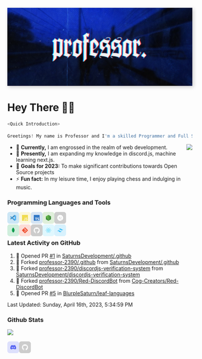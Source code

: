 <img src="./src/Banner-Ultrawide.jpg" style="box-shadow: 3px 3px 10px #00000035">

# Hey There 👋🏻

```js
<Quick Introduction>

Greetings! My name is Professor and I'm a skilled Programmer and Full Stack Developer.
```

<img align="right" src="https://lanyard-profile-readme.vercel.app/api/628269010362040321?bg=00000000" />

- 🔭 **Currently,** I am engrossed in the realm of web development.
- 🌱 **Presently,** I am expanding my knowledge in discord.js, machine learning next.js.
- 🥅 **Goals for 2023:** To make significant contributions towards Open Source projects
- ⚡ **Fun fact:** In my leisure time, I enjoy playing chess and indulging in music.

### Programming Languages and Tools

<a href="https://code.visualstudio.com/" target="_blank"><img class="icon" align="left" alt="Visual Studio Code" width="32px" src="./src/icons/vscode.svg" /></a>
<a href="https://developer.mozilla.org/en-US/docs/Web/JavaScript" target="_blank"><img class="icon" align="left" alt="JavaScript" width="32px" src="./src/icons/javascript.svg" /></a>
<a href="https://www.typescriptlang.org/" target="_blank"><img class="icon" align="left" alt="TypeScript" width="32px" src="./src/icons/typescript.svg" /></a>
<a href="https://nodejs.org/" target="_blank"><img class="icon" align="left" alt="Node.js" width="32px" src="./src/icons/nodejs.svg" /></a>
<a href="https://nextjs.org/" target="_blank"><img class="icon" align="left" alt="Next.js" width="32px" src="./src/icons/nextjs.svg" /></a>
<br/><br/>
<a href="https://www.mongodb.com/" target="_blank"><img class="icon" align="left" alt="MongoDB" width="32px" src="./src/icons/mongodb.svg" /></a>
<a href="https://git-scm.com/" target="_blank"><img class="icon" align="left" alt="Git" width="32px" src="./src/icons/git.svg"/></a>
<a href="https://github.com/" target="_blank"><img class="icon" align="left" alt="GitHub" width="32px" src="./src/icons/github.svg" /></a>
<a href="https://reactjs.org/" target="_blank"><img class="icon" align="left" alt="React" width="32px" src="./src/icons/react.svg" /></a>
<a href="https://tailwindcss.com/" target="_blank"><img class="icon" align="left" alt="Tailwind CSS" width="32px" src="./src/icons/tailwindcss.svg" /></a>
<br/>

### Latest Activity on GitHub
<!--RECENT_ACTIVITY:start-->
1. 💪 Opened PR [#1](https://github.com/SaturnsDevelopment/.github/pull/1) in [SaturnsDevelopment/.github](https://github.com/SaturnsDevelopment/.github)
2. 🔱 Forked [professor-2390/.github](https://github.com/professor-2390/.github) from [SaturnsDevelopment/.github](https://github.com/SaturnsDevelopment/.github)
3. 🔱 Forked [professor-2390/discordjs-verification-system](https://github.com/professor-2390/discordjs-verification-system) from [SaturnsDevelopment/discordjs-verification-system](https://github.com/SaturnsDevelopment/discordjs-verification-system)
4. 🔱 Forked [professor-2390/Red-DiscordBot](https://github.com/professor-2390/Red-DiscordBot) from [Cog-Creators/Red-DiscordBot](https://github.com/Cog-Creators/Red-DiscordBot)
5. 💪 Opened PR [#5](https://github.com/BlurpleSaturn/leaf-languages/pull/5) in [BlurpleSaturn/leaf-languages](https://github.com/BlurpleSaturn/leaf-languages)
<!--RECENT_ACTIVITY:end-->

<!--RECENT_ACTIVITY:last_update-->
Last Updated: Sunday, April 16th, 2023, 5:34:59 PM
<!--RECENT_ACTIVITY:last_update_end-->

### Github Stats
<img src="https://github-readme-stats.vercel.app/api?username=professor-2390&show_icons=true&theme=dark#gh-dark-mode-only">

[<img align="left" alt="Professor | Discord" width="32px" src="./src/icons/discord.svg" />][discord]
[<img align="left" alt="Professor | Discord" width="32px" src="./src/icons/github.svg" />][github]

<!-- Links -->

[discord]: https://discordapp.com/users/628269010362040321
[github]: https://github.com/professor-2390/
